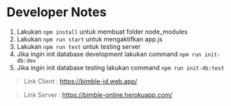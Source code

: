 # Developer Notes

1. Lakukan `npm install` untuk membuat folder node_modules
2. Lakukan `npm run start` untuk mengaktifkan app.js
3. Lakukan `npm run test` untuk testing server
4. Jika ingin init database development lakukan command `npm run init-db:dev`
5. Jika ingin init database testing lakukan command `npm run init-db:test`

> Link Client : https://bimble-id.web.app/

> Link Server : https://bimble-online.herokuapp.com/
